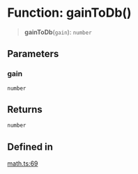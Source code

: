 # Function: gainToDb()

> **gainToDb**(`gain`): `number`

## Parameters

### gain

`number`

## Returns

`number`

## Defined in

[math.ts:69](https://github.com/m1m0zzz/tremolo-ui/blob/fdce4edd99400093675f850873baf6353f59c74b/packages/functions/src/math.ts#L69)
